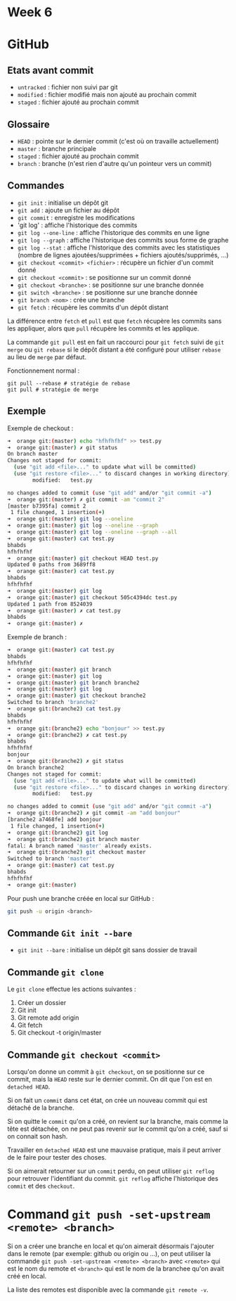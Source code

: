 # Week 6

# GitHub

## Etats avant commit

- `untracked` : fichier non suivi par git
- `modified` : fichier modifié mais non ajouté au prochain commit
- `staged` : fichier ajouté au prochain commit

## Glossaire

- `HEAD` : pointe sur le dernier commit (c'est où on travaille actuellement)
- `master` : branche principale
- `staged` : fichier ajouté au prochain commit
- `branch` : branche (n'est rien d'autre qu'un pointeur vers un commit)

## Commandes

- `git init` : initialise un dépôt git
- `git add` : ajoute un fichier au dépôt
- `git commit` : enregistre les modifications
- 'git log' : affiche l'historique des commits
- `git log --one-line` : affiche l'historique des commits en une ligne
- `git log --graph` : affiche l'historique des commits sous forme de graphe
- `git log --stat` : affiche l'historique des commits avec les statistiques (nombre de lignes ajoutées/supprimées + fichiers ajoutés/supprimés, ...)
- `git checkout <commit> <fichier>` : récupère un fichier d'un commit donné
- `git checkout <commit>` : se positionne sur un commit donné
- `git checkout <branche>` : se positionne sur une branche donnée
- `git switch <branche>` : se positionne sur une branche donnée
- `git branch <nom>` : crée une branche
- `git fetch` : récupère les commits d'un dépôt distant

La différence entre `fetch` et `pull` est que `fetch` récupère les commits sans les appliquer, alors que `pull` récupère les commits et les applique.

La commande `git pull` est en fait un raccourci pour `git fetch` suivi de `git merge` ou `git rebase` si le dépôt distant a été configuré pour utiliser `rebase` au lieu de `merge` par défaut.

Fonctionnement normal :

```console
git pull --rebase # stratégie de rebase
git pull # stratégie de merge
```

## Exemple

Exemple de checkout :

```bash
➜  orange git:(master) echo "hfhfhfhf" >> test.py
➜  orange git:(master) ✗ git status
On branch master
Changes not staged for commit:
  (use "git add <file>..." to update what will be committed)
  (use "git restore <file>..." to discard changes in working directory)
        modified:   test.py

no changes added to commit (use "git add" and/or "git commit -a")
➜  orange git:(master) ✗ git commit -am "commit 2"
[master b7395fa] commit 2
 1 file changed, 1 insertion(+)
➜  orange git:(master) git log --oneline
➜  orange git:(master) git log --oneline --graph
➜  orange git:(master) git log --oneline --graph --all
➜  orange git:(master) cat test.py
bhabds
hfhfhfhf
➜  orange git:(master) git checkout HEAD test.py
Updated 0 paths from 3689ff8
➜  orange git:(master) cat test.py
bhabds
hfhfhfhf
➜  orange git:(master) git log
➜  orange git:(master) git checkout 505c4394dc test.py
Updated 1 path from 8524039
➜  orange git:(master) ✗ cat test.py
bhabds
➜  orange git:(master) ✗
```

Exemple de branch :

```bash
➜  orange git:(master) cat test.py
bhabds
hfhfhfhf
➜  orange git:(master) git branch
➜  orange git:(master) git log
➜  orange git:(master) git branch branche2
➜  orange git:(master) git log
➜  orange git:(master) git checkout branche2
Switched to branch 'branche2'
➜  orange git:(branche2) cat test.py
bhabds
hfhfhfhf
➜  orange git:(branche2) echo "bonjour" >> test.py
➜  orange git:(branche2) ✗ cat test.py
bhabds
hfhfhfhf
bonjour
➜  orange git:(branche2) ✗ git status
On branch branche2
Changes not staged for commit:
  (use "git add <file>..." to update what will be committed)
  (use "git restore <file>..." to discard changes in working directory)
        modified:   test.py

no changes added to commit (use "git add" and/or "git commit -a")
➜  orange git:(branche2) ✗ git commit -am "add bonjour"
[branche2 a7468fe] add bonjour
 1 file changed, 1 insertion(+)
➜  orange git:(branche2) git log
➜  orange git:(branche2) git branch master
fatal: A branch named 'master' already exists.
➜  orange git:(branche2) git checkout master
Switched to branch 'master'
➜  orange git:(master) cat test.py
bhabds
hfhfhfhf
➜  orange git:(master)
```

Pour push une branche créée en local sur GitHub :

```bash
git push -u origin <branch>
```

## Commande `Git init --bare`

- `git init --bare` : initialise un dépôt git sans dossier de travail

## Commande `git clone`

Le `git clone` effectue les actions suivantes :

1. Créer un dossier
2. Git init
3. Git remote add origin <url>
4. Git fetch
5. Git checkout -t origin/master

## Commande `git checkout <commit>`

Lorsqu'on donne un commit à `git checkout`, on se positionne sur ce commit, mais la `HEAD` reste sur le dernier commit. On dit que l'on est en `detached HEAD`.

Si on fait un `commit` dans cet état, on crée un nouveau commit qui est détaché de la branche.

Si on quitte le `commit` qu'on a créé, on revient sur la branche, mais comme la tête est détachée, on ne peut pas revenir sur le commit qu'on a créé, sauf si on connait son hash.

Travailler en `detached HEAD` est une mauvaise pratique, mais il peut arriver de le faire pour tester des choses.

Si on aimerait retourner sur un `commit` perdu, on peut utiliser `git reflog` pour retrouver l'identifiant du commit. `git reflog` affiche l'historique des `commit` et des `checkout`.

# Command `git push -set-upstream <remote> <branch>`

Si on a créer une branche en local et qu'on aimerait désormais l'ajouter dans le remote (par exemple: github ou origin ou ...), on peut utiliser la commande `git push -set-upstream <remote> <branch>` avec `<remote>` qui est le nom du remote et `<branch>` qui est le nom de la branchee qu'on avait créé en local.

La liste des remotes est disponible avec la commande `git remote -v`.

```

```
